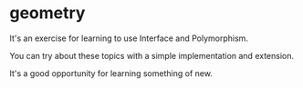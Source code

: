 # geometry
It's an exercise for learning to use Interface and Polymorphism.

You can try about these topics with a simple implementation and extension.

It's a good opportunity for learning something of new.
